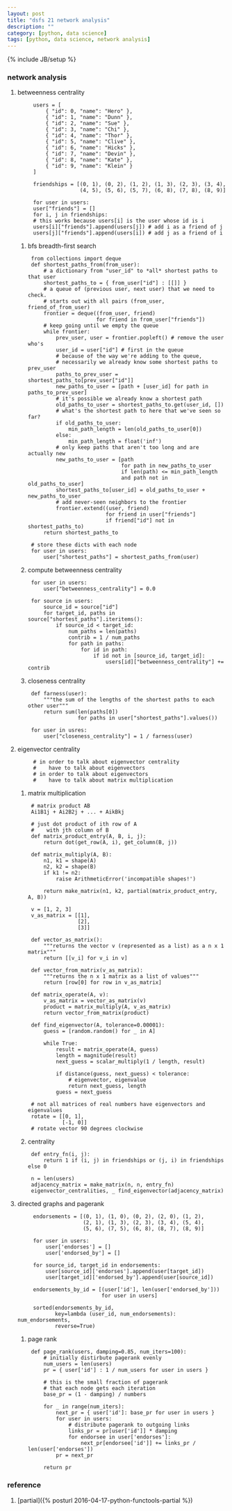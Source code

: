 ```yaml
---
layout: post
title: "dsfs 21 network analysis"
description: ""
category: [python, data science]
tags: [python, data science, network analysis]
---
```

{% include JB/setup %}


### network analysis

1. betweenness centrality

            users = [
                { "id": 0, "name": "Hero" },
                { "id": 1, "name": "Dunn" },
                { "id": 2, "name": "Sue" },
                { "id": 3, "name": "Chi" },
                { "id": 4, "name": "Thor" },
                { "id": 5, "name": "Clive" },
                { "id": 6, "name": "Hicks" },
                { "id": 7, "name": "Devin" },
                { "id": 8, "name": "Kate" },
                { "id": 9, "name": "Klein" }
            ]

            friendships = [(0, 1), (0, 2), (1, 2), (1, 3), (2, 3), (3, 4),
                           (4, 5), (5, 6), (5, 7), (6, 8), (7, 8), (8, 9)]

            for user in users:
            user["friends"] = []
            for i, j in friendships:
            # this works because users[i] is the user whose id is i
            users[i]["friends"].append(users[j]) # add i as a friend of j
            users[j]["friends"].append(users[i]) # add j as a friend of i

    1. bfs breadth-first search

            from collections import deque
            def shortest_paths_from(from_user):
                # a dictionary from "user_id" to *all* shortest paths to that user
                shortest_paths_to = { from_user["id"] : [[]] }
                # a queue of (previous user, next user) that we need to check.
                # starts out with all pairs (from_user, friend_of_from_user)
                frontier = deque((from_user, friend)
                                 for friend in from_user["friends"])
                # keep going until we empty the queue
                while frontier:
                    prev_user, user = frontier.popleft() # remove the user who's
                    user_id = user["id"] # first in the queue
                    # because of the way we're adding to the queue,
                    # necessarily we already know some shortest paths to prev_user
                    paths_to_prev_user = shortest_paths_to[prev_user["id"]]
                    new_paths_to_user = [path + [user_id] for path in paths_to_prev_user]
                    # it's possible we already know a shortest path
                    old_paths_to_user = shortest_paths_to.get(user_id, [])
                    # what's the shortest path to here that we've seen so far?
                    if old_paths_to_user:
                        min_path_length = len(old_paths_to_user[0])
                    else:
                        min_path_length = float('inf')
                    # only keep paths that aren't too long and are actually new
                    new_paths_to_user = [path
                                         for path in new_paths_to_user
                                         if len(path) <= min_path_length
                                         and path not in old_paths_to_user]
                    shortest_paths_to[user_id] = old_paths_to_user + new_paths_to_user
                    # add never-seen neighbors to the frontier
                    frontier.extend((user, friend)
                                    for friend in user["friends"]
                                    if friend["id"] not in shortest_paths_to)
                return shortest_paths_to

            # store these dicts with each node
            for user in users:
                user["shortest_paths"] = shortest_paths_from(user)

    1. compute betweenness centrality

            for user in users:
                user["betweenness_centrality"] = 0.0

            for source in users:
                source_id = source["id"]
                for target_id, paths in source["shortest_paths"].iteritems():
                    if source_id < target_id:
                        num_paths = len(paths)
                        contrib = 1 / num_paths
                        for path in paths:
                            for id in path:
                                if id not in [source_id, target_id]:
                                    users[id]["betweenness_centrality"] += contrib

    1. closeness centrality

            def farness(user):
                """the sum of the lengths of the shortest paths to each other user"""
                return sum(len(paths[0])
                           for paths in user["shortest_paths"].values())

            for user in usres:
                user["closeness_centrality"] = 1 / farness(user)

1. eigenvector centrality

            # in order to talk about eigenvector centrality
            #    have to talk about eigenvectors
            # in order to talk about eigenvectors
            #    have to talk about matrix multiplication

    1. matrix multiplication

            # matrix product AB
            Ai1B1j + Ai2B2j + ... + AikBkj

            # just dot product of ith row of A
            #    with jth column of B
            def matrix_product_entry(A, B, i, j):
                return dot(get_row(A, i), get_column(B, j))

            def matrix_multiply(A, B):
                n1, k1 = shape(A)
                n2, k2 = shape(B)
                if k1 != n2:
                    raise ArithmeticError('incompatible shapes!')

                return make_matrix(n1, k2, partial(matrix_product_entry, A, B))

            v = [1, 2, 3]
            v_as_matrix = [[1],
                           [2],
                           [3]]

            def vector_as_matrix():
                """returns the vector v (represented as a list) as a n x 1 matrix"""
                return [[v_i] for v_i in v]

            def vector_from_matrix(v_as_matrix):
                """returns the n x 1 matrix as a list of values"""
                return [row[0] for row in v_as_matrix]

            def matrix_operate(A, v):
                v_as_matrix = vector_as_matrix(v)
                product = matrix_multiply(A, v_as_matrix)
                return vector_from_matrix(product)

            def find_eigenvector(A, tolerance=0.00001):
                guess = [random.random() for _ in A]

                while True:
                    result = matrix_operate(A, guess)
                    length = magnitude(result)
                    next_guess = scalar_multiply(1 / length, result)

                    if distance(guess, next_guess) < tolerance:
                        # eigenvector, eigenvalue
                        return next_guess, length
                    guess = next_guess

            # not all matrices of real numbers have eigenvectors and eigenvalues
            rotate = [[0, 1],
                      [-1, 0]]
            # rotate vector 90 degrees clockwise

    1. centrality

            def entry_fn(i, j):
                return 1 if (i, j) in friendships or (j, i) in friendships else 0

            n = len(users)
            adjacency_matrix = make_matrix(n, n, entry_fn)
            eigenvector_centralities, _ find_eigenvector(adjacency_matrix)

1. directed graphs and pagerank

            endorsements = [(0, 1), (1, 0), (0, 2), (2, 0), (1, 2),
                            (2, 1), (1, 3), (2, 3), (3, 4), (5, 4),
                            (5, 6), (7, 5), (6, 8), (8, 7), (8, 9)]

            for user in users:
                user['endorses'] = []
                user['endorsed_by'] = []

            for source_id, target_id in endorsements:
                user[source_id]['endorses'].append(user[target_id])
                user[target_id]['endorsed_by'].append(user[source_id])

            endorsements_by_id = [(user['id'], len(user['endorsed_by']))
                                  for user in users]

            sorted(endorsements_by_id,
                   key=lambda (user_id, num_endorsements): num_endorsements,
                   reverse=True)

    1. page rank

            def page_rank(users, damping=0.85, num_iters=100):
                # initially distirbute pagerank evenly
                num_users = len(users)
                pr = { user['id'] : 1 / num_users for user in users }

                # this is the small fraction of pagerank
                # that each node gets each iteration
                base_pr = (1 - damping) / numbers

                for _ in range(num_iters):
                    next_pr = { user['id']: base_pr for user in users }
                    for user in users:
                        # distribute pagerank to outgoing links
                        links_pr = pr[user['id']] * damping
                        for endorsee in user['endorses']:
                            next_pr[endorsee['id']] += links_pr / len(user['endorses'])
                    pr = next_pr

                return pr

### reference

1. [partial]({% posturl 2016-04-17-python-functools-partial %})